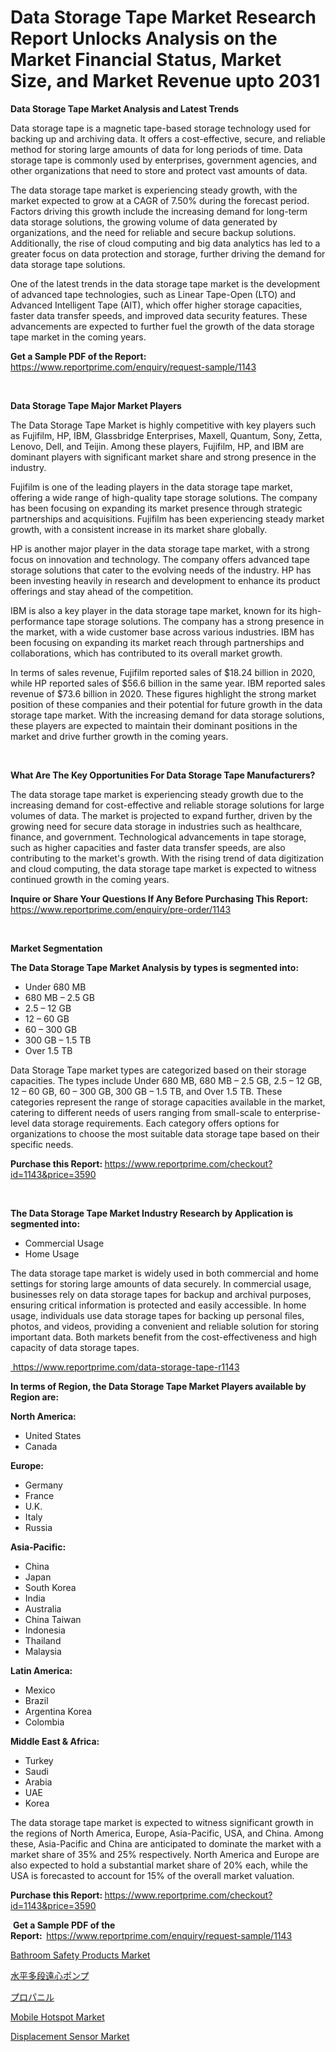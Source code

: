 <p><h1>Data Storage Tape Market Research Report Unlocks Analysis on the Market Financial Status, Market Size, and Market Revenue upto 2031</h1></p><p><strong>Data Storage Tape Market Analysis and Latest Trends</strong></p>
<p><p>Data storage tape is a magnetic tape-based storage technology used for backing up and archiving data. It offers a cost-effective, secure, and reliable method for storing large amounts of data for long periods of time. Data storage tape is commonly used by enterprises, government agencies, and other organizations that need to store and protect vast amounts of data.</p><p>The data storage tape market is experiencing steady growth, with the market expected to grow at a CAGR of 7.50% during the forecast period. Factors driving this growth include the increasing demand for long-term data storage solutions, the growing volume of data generated by organizations, and the need for reliable and secure backup solutions. Additionally, the rise of cloud computing and big data analytics has led to a greater focus on data protection and storage, further driving the demand for data storage tape solutions.</p><p>One of the latest trends in the data storage tape market is the development of advanced tape technologies, such as Linear Tape-Open (LTO) and Advanced Intelligent Tape (AIT), which offer higher storage capacities, faster data transfer speeds, and improved data security features. These advancements are expected to further fuel the growth of the data storage tape market in the coming years.</p></p>
<p><strong>Get a Sample PDF of the Report:&nbsp;</strong> <a href="https://www.reportprime.com/enquiry/request-sample/1143">https://www.reportprime.com/enquiry/request-sample/1143</a></p>
<p>&nbsp;</p>
<p><strong>Data Storage Tape Major Market Players</strong></p>
<p><p>The Data Storage Tape Market is highly competitive with key players such as Fujifilm, HP, IBM, Glassbridge Enterprises, Maxell, Quantum, Sony, Zetta, Lenovo, Dell, and Teijin. Among these players, Fujifilm, HP, and IBM are dominant players with significant market share and strong presence in the industry. </p><p>Fujifilm is one of the leading players in the data storage tape market, offering a wide range of high-quality tape storage solutions. The company has been focusing on expanding its market presence through strategic partnerships and acquisitions. Fujifilm has been experiencing steady market growth, with a consistent increase in its market share globally.</p><p>HP is another major player in the data storage tape market, with a strong focus on innovation and technology. The company offers advanced tape storage solutions that cater to the evolving needs of the industry. HP has been investing heavily in research and development to enhance its product offerings and stay ahead of the competition.</p><p>IBM is also a key player in the data storage tape market, known for its high-performance tape storage solutions. The company has a strong presence in the market, with a wide customer base across various industries. IBM has been focusing on expanding its market reach through partnerships and collaborations, which has contributed to its overall market growth.</p><p>In terms of sales revenue, Fujifilm reported sales of $18.24 billion in 2020, while HP reported sales of $56.6 billion in the same year. IBM reported sales revenue of $73.6 billion in 2020. These figures highlight the strong market position of these companies and their potential for future growth in the data storage tape market. With the increasing demand for data storage solutions, these players are expected to maintain their dominant positions in the market and drive further growth in the coming years.</p></p>
<p>&nbsp;</p>
<p><strong>What Are The Key Opportunities For Data Storage Tape Manufacturers?</strong></p>
<p><p>The data storage tape market is experiencing steady growth due to the increasing demand for cost-effective and reliable storage solutions for large volumes of data. The market is projected to expand further, driven by the growing need for secure data storage in industries such as healthcare, finance, and government. Technological advancements in tape storage, such as higher capacities and faster data transfer speeds, are also contributing to the market's growth. With the rising trend of data digitization and cloud computing, the data storage tape market is expected to witness continued growth in the coming years.</p></p>
<p><strong>Inquire or Share Your Questions If Any Before Purchasing This Report:</strong> <a href="https://www.reportprime.com/enquiry/pre-order/1143">https://www.reportprime.com/enquiry/pre-order/1143</a></p>
<p>&nbsp;</p>
<p><strong>Market Segmentation</strong></p>
<p><strong>The Data Storage Tape Market Analysis by types is segmented into:</strong></p>
<p><ul><li>Under 680 MB</li><li>680 MB – 2.5 GB</li><li>2.5 – 12 GB</li><li>12 – 60 GB</li><li>60 – 300 GB</li><li>300 GB – 1.5 TB</li><li>Over 1.5 TB</li></ul></p>
<p><p>Data Storage Tape market types are categorized based on their storage capacities. The types include Under 680 MB, 680 MB – 2.5 GB, 2.5 – 12 GB, 12 – 60 GB, 60 – 300 GB, 300 GB – 1.5 TB, and Over 1.5 TB. These categories represent the range of storage capacities available in the market, catering to different needs of users ranging from small-scale to enterprise-level data storage requirements. Each category offers options for organizations to choose the most suitable data storage tape based on their specific needs.</p></p>
<p><strong>Purchase this Report:&nbsp;</strong><a href="https://www.reportprime.com/checkout?id=1143&price=3590">https://www.reportprime.com/checkout?id=1143&price=3590</a></p>
<p>&nbsp;</p>
<p><strong>The Data Storage Tape Market Industry Research by Application is segmented into:</strong></p>
<p><ul><li>Commercial Usage</li><li>Home Usage</li></ul></p>
<p><p>The data storage tape market is widely used in both commercial and home settings for storing large amounts of data securely. In commercial usage, businesses rely on data storage tapes for backup and archival purposes, ensuring critical information is protected and easily accessible. In home usage, individuals use data storage tapes for backing up personal files, photos, and videos, providing a convenient and reliable solution for storing important data. Both markets benefit from the cost-effectiveness and high capacity of data storage tapes.</p></p>
<p><a href="https://www.reportprime.com/data-storage-tape-r1143">&nbsp;https://www.reportprime.com/data-storage-tape-r1143</a></p>
<p><strong>In terms of Region, the Data Storage Tape Market Players available by Region are:</strong></p>
<p>
    <p> <strong> North America: </strong>
        <ul>
            <li>United States</li>
            <li>Canada</li>
        </ul>
        </p> 
    <p> <strong> Europe: </strong>
        <ul>
            <li>Germany</li>
            <li>France</li>
            <li>U.K.</li>
            <li>Italy</li>
            <li>Russia</li>
        </ul>
        </p> 
    <p> <strong> Asia-Pacific: </strong>
        <ul>
            <li>China</li>
            <li>Japan</li>
            <li>South Korea</li>
            <li>India</li>
            <li>Australia</li>
            <li>China Taiwan</li>
            <li>Indonesia</li>
            <li>Thailand</li>
            <li>Malaysia</li>
        </ul>
        </p> 
    <p> <strong> Latin America: </strong>
        <ul>
            <li>Mexico</li>
            <li>Brazil</li>
            <li>Argentina Korea</li>
            <li>Colombia</li>
        </ul>
        </p> 
    <p> <strong> Middle East & Africa: </strong>
        <ul>
            <li>Turkey</li>
            <li>Saudi</li>
            <li>Arabia</li>
            <li>UAE</li>
            <li>Korea</li>
        </ul>
    </p>
    </p>
<p><p>The data storage tape market is expected to witness significant growth in the regions of North America, Europe, Asia-Pacific, USA, and China. Among these, Asia-Pacific and China are anticipated to dominate the market with a market share of 35% and 25% respectively. North America and Europe are also expected to hold a substantial market share of 20% each, while the USA is forecasted to account for 15% of the overall market valuation.</p></p>
<p><strong>Purchase this Report: </strong><a href="https://www.reportprime.com/checkout?id=1143&price=3590">https://www.reportprime.com/checkout?id=1143&price=3590</a></p>
<p>&nbsp;<strong>Get a Sample PDF of the Report:&nbsp;&nbsp;</strong><a href="https://www.reportprime.com/enquiry/request-sample/1143">https://www.reportprime.com/enquiry/request-sample/1143</a></p>
<p><strong></strong></p>
<p><p><a href="https://issuu.com/reportprime-2/docs/bathroom-safety-products-market-size-2030.pptx">Bathroom Safety Products Market</a></p><p><a href="https://github.com/mm14022023/Market-Research-Report-List-1/blob/main/571772070918.md">水平多段遠心ポンプ</a></p><p><a href="https://github.com/EmoryYundt1935/Market-Research-Report-List-1/blob/main/323302370917.md">プロパニル</a></p><p><a href="https://github.com/juancolorado15/Market-Research-Report-List-2/blob/main/mobile-hotspot-market.md">Mobile Hotspot Market</a></p><p><a href="https://github.com/dx0328/Market-Research-Report-List-2/blob/main/displacement-sensor-market.md">Displacement Sensor Market</a></p></p>